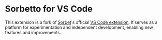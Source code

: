 # Sorbetto for VS Code
This extension is a fork of [Sorbet](https://github.com/sorbet/sorbet)'s official [VS Code extension](https://github.com/sorbet/sorbet/tree/master/vscode_extension). It serves as a platform for experimentation and independent development, enabling new features and improvements.